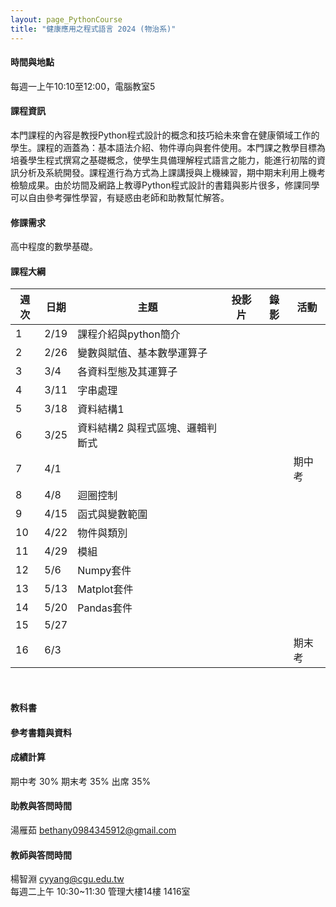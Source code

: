 ```yaml
---
layout: page_PythonCourse
title: "健康應用之程式語言 2024 (物治系)"
---
```

<!---
課程代碼 GT0174
開課序號 61033
-->

#### 時間與地點
每週一上午10:10至12:00，電腦教室5<br/>

#### 課程資訊
本門課程的內容是教授Python程式設計的概念和技巧給未來會在健康領域工作的學生。課程的涵蓋為：基本語法介紹、物件導向與套件使用。本門課之教學目標為培養學生程式撰寫之基礎概念，使學生具備理解程式語言之能力，能進行初階的資訊分析及系統開發。課程進行為方式為上課講授與上機練習，期中期末利用上機考檢驗成果。由於坊間及網路上教導Python程式設計的書籍與影片很多，修課同學可以自由參考彈性學習，有疑惑由老師和助教幫忙解答。

#### 修課需求
高中程度的數學基礎。

#### 課程大綱

|週次|日期   |主題                       |投影片   |錄影       | 活動     |
|--- |---   |---                        |---     |---        |---       |
|1   |2/19  | 課程介紹與python簡介       |         |          |          |
|2   |2/26  | 變數與賦值、基本數學運算子  |         |          |          |
|3   |3/4   | 各資料型態及其運算子        |         |         |           |
|4   |3/11  | 字串處理                   |          |        |           |
|5   |3/18  | 資料結構1                   |        |         |           |
|6   |3/25  | 資料結構2 與程式區塊、邏輯判斷式 |     |         |           |
|7   |4/1   |                           |         |         | 期中考     |
|8   |4/8   | 迴圈控制                   |      |         |              |
|9   |4/15  | 函式與變數範圍             |      |         |              |
|10  |4/22  | 物件與類別                 |      |         |              |
|11  |4/29  | 模組                      |      |         |              |
|12  |5/6   | Numpy套件                 |      |         |              |
|13  |5/13  | Matplot套件               |      |         |              |
|14  |5/20  | Pandas套件                |      |         |               |
|15  |5/27  |                           |      |         |               |
|16  |6/3   |                           |      |         |  期末考       |

<br/>

#### 教科書

#### 參考書籍與資料


#### 成績計算
期中考 30% 期末考 35% 出席 35%

#### 助教與答問時間
湯雁茹 bethany0984345912@gmail.com

#### 教師與答問時間
楊智淵 cyyang@cgu.edu.tw <br/>
每週二上午 10:30~11:30 管理大樓14樓 1416室<br/>

